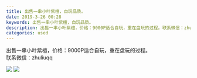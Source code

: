 ```yaml
---
title: 出售一串小叶紫檀，自玩品质。
date: 2019-3-26 00:28
keywords: 出售一串小叶紫檀，自玩品质。
description: 出售一串小叶紫檀，价格：9000P适合自玩，重在盘玩的过程。联系微信：zhuliuqq
categories: used
---
```

<td class="t_f" id="postmessage_3307624">

出售一串小叶紫檀，价格：9000P适合自玩，重在盘玩的过程。<br/>
联系微信：zhuliuqq<br/>

<img aid="1122721" data-cf-modified-2c52c0f2da25fe98ba706e33-="" file="data/attachment/forum/201903/26/002629jguo4opgap4ogiqg.jpg.thumb.jpg" id="aimg_1122721" inpost="1" onclick="" onmouseover="" src="http://www.flw.ph/data/attachment/forum/201903/26/002629jguo4opgap4ogiqg.jpg" style="cursor:pointer" zoomfile="data/attachment/forum/201903/26/002629jguo4opgap4ogiqg.jpg"/>



<img aid="1122722" data-cf-modified-2c52c0f2da25fe98ba706e33-="" file="data/attachment/forum/201903/26/002631u9om19fovazc2fmm.jpg.thumb.jpg" id="aimg_1122722" inpost="1" onclick="" onmouseover="" src="http://www.flw.ph/data/attachment/forum/201903/26/002631u9om19fovazc2fmm.jpg" style="cursor:pointer" zoomfile="data/attachment/forum/201903/26/002631u9om19fovazc2fmm.jpg"/>


<br/>
<br/>
<br/>
<br/>
<br/>
<br/>
<br/>
<br/>
</td>
